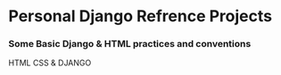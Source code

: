 # Personal Django Refrence Projects

### Some Basic Django & HTML practices and conventions

HTML CSS & DJANGO

